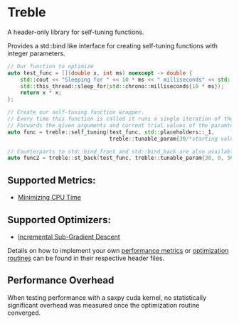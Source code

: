 # Treble
A header-only library for self-tuning functions.

Provides a std::bind like interface for creating self-tuning functions with integer parameters.

```cpp
// Our function to optimize
auto test_func = [](double x, int ms) noexcept -> double {
    std::cout << "Sleeping for " << 10 * ms << " milliseconds" << std::endl;
    std::this_thread::sleep_for(std::chrono::milliseconds{10 * ms});
    return x * x;
};

// Create our self-tuning function wrapper.
// Every time this function is called it runs a single iteration of the optimization routine
// Forwards the given arguments and current trial values of the paramters to the wrapped function and propagates the return value (if any).
auto func = treble::self_tuning(test_func, std::placeholders::_1,
                                treble::tunable_param{30/*starting value*/, 0/*min*/, 50/*max*/, 5/*step size*/});

// Counterparts to std::bind_front and std::bind_back are also available
auto func2 = treble::st_back(test_func, treble::tunable_param{30, 0, 50, 5});
```

## Supported Metrics:
- [Minimizing CPU Time](include/treble/probes/scoped_timer.hpp)

## Supported Optimizers:
- [Incremental Sub-Gradient Descent](include/treble/optimizers/incremental_sub_gradient.hpp)

Details on how to implement your own [performance metrics](include/treble/probes/probes.hpp) or [optimization routines](include/treble/optimziers/optimizers.hpp) can be found in their respective header files.

## Performance Overhead
When testing performance with a saxpy cuda kernel, no statistically significant overhead was measured once the optimization routine converged.